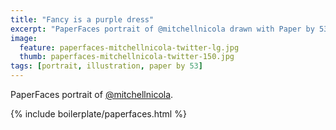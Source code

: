 ```yaml
---
title: "Fancy is a purple dress"
excerpt: "PaperFaces portrait of @mitchellnicola drawn with Paper by 53 on an iPad."
image: 
  feature: paperfaces-mitchellnicola-twitter-lg.jpg
  thumb: paperfaces-mitchellnicola-twitter-150.jpg
tags: [portrait, illustration, paper by 53]
---
```


PaperFaces portrait of [@mitchellnicola](http://twitter.com/mitchellnicola).

{% include boilerplate/paperfaces.html %}